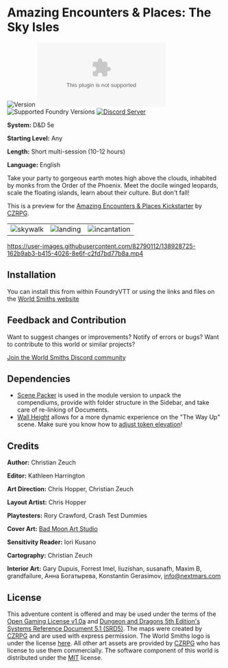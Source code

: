 # Amazing Encounters & Places: The Sky Isles

![Version](https://img.shields.io/github/v/tag/World-Smiths/the-sky-isles?label=Version&style=flat-square&color=2577a1) ![Latest Release Download Count](https://img.shields.io/github/downloads/World-Smiths/the-sky-isles/latest/world.zip?label=Downloads&style=flat-square&color=9b43a8) ![Supported Foundry Versions](https://img.shields.io/endpoint?url=https://foundryshields.com/version?url=https://raw.githubusercontent.com/World-Smiths/the-sky-isles/main/world.json&style=flat-square&color=ff6400) [![Discord Server](https://img.shields.io/badge/-Discord-%232c2f33?style=flat-square&logo=discord)](https://discord.gg/2YCFD8fxG7)

**System:** D&D 5e

**Starting Level:** Any

**Length:** Short multi-session (10-12 hours)

**Language:** English

Take your party to gorgeous earth motes high above the clouds, inhabited by monks from the Order of the Phoenix. Meet the docile winged leopards, scale the floating islands, learn about their culture. But don't fall!

This is a preview for the [Amazing Encounters & Places Kickstarter](https://www.kickstarter.com/projects/2071391541/amazing-encounters-and-places-vol-1-5e) by [CZRPG](https://czrpg.com/).

|  |  |  |
| ---- | ---- | ---- |
| ![skywalk](https://user-images.githubusercontent.com/82790112/138880390-695d00e5-23ed-4c7d-85ed-da693b16cc83.gif) | ![landing](https://media.discordapp.net/attachments/892517753905365002/902358803331301426/unknown.png) | ![incantation](https://user-images.githubusercontent.com/82790112/138797534-3d18a62c-d06d-4114-b557-9dead1979ada.gif) |

<https://user-images.githubusercontent.com/82790112/138928725-162b9ab3-b415-4026-8e6f-c2fd7bd77b8a.mp4>

## Installation

You can install this from within FoundryVTT or using the links and files on the [World Smiths website](https://world-smiths.github.io/page)

## Feedback and Contribution

Want to suggest changes or improvements? Notify of errors or bugs?
Want to contribute to this world or similar projects?

[Join the World Smiths Discord community](https://discord.gg/2YCFD8fxG7)

## Dependencies

* [Scene Packer](https://foundryvtt.com/packages/scene-packer) is used in the module version to unpack the compendiums, provide with folder structure in the Sidebar, and take care of re-linking of Documents.
* [Wall Height](https://foundryvtt.com/packages/wall-height) allows for a more dynamic experience on the "The Way Up" scene. Make sure you know how to [adjust token elevation](https://foundryvtt.com/article/tokens)!

## Credits

**Author:** Christian Zeuch

**Editor:** Kathleen Harrington

**Art Direction:** Chris Hopper, Christian Zeuch

**Layout Artist:** Chris Hopper

**Playtesters:** Rory Crawford, Crash Test Dummies

**Cover Art:** [Bad Moon Art Studio](www.badmoonart.com)

**Sensitivity Reader:** Iori Kusano

**Cartography:** Christian Zeuch

**Interior Art:** Gary Dupuis, Forrest Imel, liuzishan, susanafh, Maxim B, grandfailure, Анна Богатырева, Konstantin Gerasimov, [info@nextmars.com](mailto:info@nextmars.com)

## License

This adventure content is offered and may be used under the terms of the [Open Gaming License v1.0a](./OGL.txt) and [Dungeon and Dragons 5th Edition's Systems Reference Document 5.1 (SRD5)](https://media.wizards.com/2016/downloads/DND/SRD-OGL_V5.1.pdf).
The maps were created by [CZRPG](https://czrpg.com/) and are used with express permission.
The World Smiths logo is under the license [here](https://github.com/World-Smiths/documentation#license).
All other art assets are provided by [CZRPG](https://czrpg.com/) who has license to use them commercially.
The software component of this world is distributed under the [MIT](./LICENSE) license.
